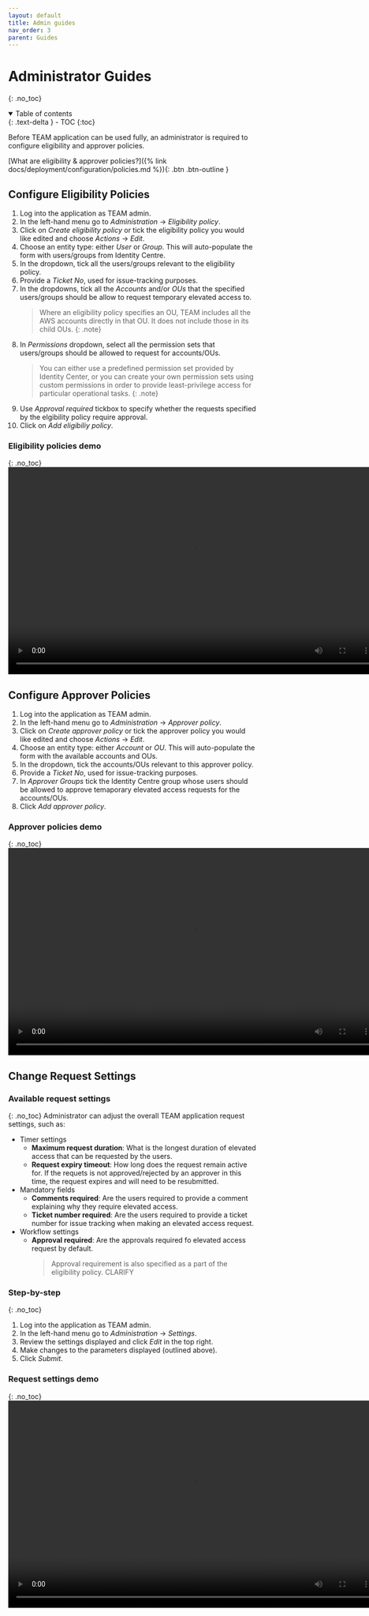 ```yaml
---
layout: default
title: Admin guides
nav_order: 3
parent: Guides
---
```


# Administrator Guides
{: .no_toc}

<details open markdown="block">
  <summary>
    Table of contents
  </summary>
  {: .text-delta }
- TOC
{:toc}
</details>

Before TEAM application can be used fully, an administrator is required to configure eligibility and approver policies.

[What are eligibility & approver policies?]({% link docs/deployment/configuration/policies.md %}){: .btn .btn-outline }
## Configure Eligibility Policies

1. Log into the application as TEAM admin.
2. In the left-hand menu go to *Administration* &rarr; *Eligibility policy*.
3. Click on *Create eligibility policy* or tick the eligibility policy you would like edited and choose *Actions* &rarr; *Edit*. 
4. Choose an entity type: either *User* or *Group*. This will auto-populate the form with users/groups from Identity Centre.
5. In the dropdown, tick all the users/groups relevant to the eligibility policy.
6. Provide a *Ticket No*, used for issue-tracking purposes.
7. In the dropdowns, tick all the *Accounts* and/or *OUs* that the specified users/groups should be allow to request temporary elevated access to.
   > Where an eligibility policy specifies an OU, TEAM includes all the AWS accounts directly in that OU. It does not include those in its child OUs.
    {: .note}
8. In *Permissions* dropdown, select all the permission sets that users/groups should be allowed to request for accounts/OUs.
   > You can either use a predefined permission set provided by Identity Center, or you can create your own permission sets using custom permissions in order to provide least-privilege access for particular operational tasks.
   {: .note}
9. Use *Approval required* tickbox to specify whether the requests specified by the elgibility policy require approval.
10. Click on *Add eligibiliy policy*.

### Eligibility policies demo
{: .no_toc}
<video width="750" height="420" frameborder="0" allowfullscreen controls>
<source src="https://d3f99z5n3ls8r1.cloudfront.net/videos/admin_guides/eligibility_policy.mov">
</video>

## Configure Approver Policies

1. Log into the application as TEAM admin.
2. In the left-hand menu go to *Administration* &rarr; *Approver policy*.
3. Click on *Create approver policy* or tick the approver policy you would like edited and choose *Actions* &rarr; *Edit*.
4. Choose an entity type: either *Account* or *OU*. This will auto-populate the form with the available accounts and OUs.
5. In the dropdown, tick the accounts/OUs relevant to this approver policy.
6. Provide a *Ticket No*, used for issue-tracking purposes.
7. In *Approver Groups* tick the Identity Centre group whose users should be allowed to approve temaporary elevated access requests for the accounts/OUs.
8. Click *Add approver policy*.
### Approver policies demo
{: .no_toc}
<video width="750" height="420" frameborder="0" allowfullscreen controls>
<source src="https://d3f99z5n3ls8r1.cloudfront.net/videos/admin_guides/approver_policy.mov">
</video>

## Change Request Settings

### Available request settings
{: .no_toc}
Administrator can adjust the overall TEAM application request settings, such as:
- Timer settings
  - **Maximum request duration**: What is the longest duration of elevated access that can be requested by the users.
  - **Request expiry timeout**: How long does the request remain active for. If the requets is not approved/rejected by an approver in this time, the request expires and will need to be resubmitted.
- Mandatory fields
  - **Comments required**: Are the users required to provide a comment explaining why they require elevated access.
  - **Ticket number required**: Are the users required to provide a ticket number for issue tracking when making an elevated access request.
- Workflow settings
  - **Approval required**: Are the approvals required fo elevated access request by default.
    > Approval requirement is also specified as a part of the eligibility policy. CLARIFY 

### Step-by-step
{: .no_toc}
1. Log into the application as TEAM admin.
2. In the left-hand menu go to *Administration* &rarr; *Settings*.
3. Review the settings displayed and click *Edit* in the top right.
4. Make changes to the parameters displayed (outlined above).
5. Click *Submit*.
   
### Request settings demo
{: .no_toc}
<video width="750" height="420" frameborder="0" allowfullscreen controls>
<source src="https://d3f99z5n3ls8r1.cloudfront.net/videos/admin_guides/admin_settings.mov">
</video>

